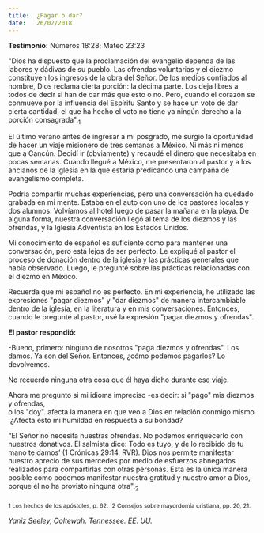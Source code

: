 ```yaml
---
title:  ¿Pagar o dar? 
date:   26/02/2018
---
```


**Testimonio:** Números 18:28; Mateo 23:23 

"Dios ha dispuesto que la proclamación del evangelio dependa de las labores y dádivas de su pueblo. Las ofrendas voluntarias y el diezmo constituyen los ingresos de la obra del Señor. De los medios confiados al hombre, Dios reclama cierta porción: la décima parte. Los deja libres a todos de decir si han de dar más que esto o no. Pero, cuando el corazón se conmueve por la influencia del Espíritu Santo y se hace un voto de dar cierta cantidad, el que ha hecho el voto no tiene ya ningún derecho a la porción consagrada".<sub>1</sub> 

El último verano antes de ingresar a mi posgrado, me surgió la oportunidad de hacer un viaje misionero de tres semanas a México. Ni más ni menos que a Cancún. Decidí ir (obviamente) y recaudé el dinero que necesitaba en pocas semanas. Cuando llegué a México, me presentaron al pastor y a los ancianos de la iglesia en la que estaría predicando una campaña de evangelismo completa. 

Podría compartir muchas experiencias, pero una conversación ha quedado grabada en mi mente. Estaba en el auto con uno de los pastores locales y dos alumnos. Volvíamos al hotel luego de pasar la mañana en la playa. De alguna forma, nuestra conversación llegó al tema de los diezmos y las ofrendas, y la Iglesia Adventista en los Estados Unidos. 

Mi conocimiento de español es suficiente como para mantener una conversación, pero está lejos de ser perfecto. Le expliqué al pastor el proceso de donación dentro de la iglesia y las prácticas generales que había observado. Luego, le pregunté sobre las prácticas relacionadas con el diezmo en México. 

Recuerda que mi español no es perfecto. En mi experiencia, he utilizado las expresiones "pagar diezmos” y "dar diezmos" de manera intercambiable dentro de la iglesia, en la literatura y en mis conversaciones. Entonces, cuando le pregunté al pastor, usé la expresión "pagar diezmos y ofrendas". 

**El pastor respondió:**

-Bueno, primero: ninguno de nosotros "paga diezmos y ofrendas". Los damos. Ya son del Señor. Entonces, ¿cómo podemos pagarlos? Lo devolvemos. 

No recuerdo ninguna otra cosa que él haya dicho durante ese viaje. 

Ahora me pregunto si mi idioma impreciso -es decir: si "pago" mis diezmos y ofrendas, o los "doy". afecta la manera en que veo a Dios en relación conmigo mismo. ¿Afecta esto mi humildad en respuesta a su bondad? 

“El Señor no necesita nuestras ofrendas. No podemos enriquecerlo con nuestros donativos. El salmista dice: Todo es tuyo, y de lo recibido de tu mano te damos’ (1 Crónicas 29:14, RVR). Dios nos permite manifestar nuestro aprecio de sus mercedes por medio de esfuerzos abnegados realizados para compartirlas con otras personas. Esta es la única manera posible como podemos manifestar nuestra gratitud y nuestro amor a Dios, porque él no ha provisto ninguna otra".<sub>2</sub> 

<sub>1 Los hechos de los apóstoles, p. 62. </sub>
<sub>2 Consejos sobre mayordomía cristiana, pp. 20, 21. </sub>

_Yaniz Seeley, Ooltewah. Tennessee. EE. UU._ 